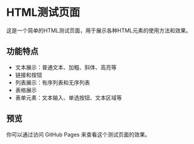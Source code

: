 # HTML测试页面

这是一个简单的HTML测试页面，用于展示各种HTML元素的使用方法和效果。

## 功能特点

- 文本展示：普通文本、加粗、斜体、高亮等
- 链接和按钮
- 列表展示：有序列表和无序列表
- 表格展示
- 表单元素：文本输入、单选按钮、文本区域等

## 预览

你可以通过访问 GitHub Pages 来查看这个测试页面的效果。